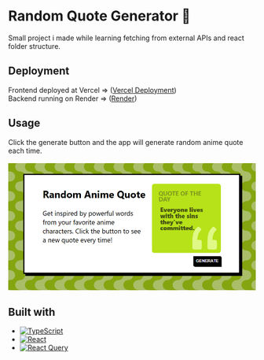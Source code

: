 # Random Quote Generator :speech_balloon:
Small project i made while learning fetching from external APIs and react folder structure.

## Deployment
Frontend deployed at Vercel => ([Vercel Deployment](https://randomquote.stepanblaha.com/))<br>
Backend running on Render => ([Render](https://dashboard.render.com/))

## Usage 
Click the generate button and the app will generate random anime quote each time.<br>
<br>
![Main page screenshot](page-screenshot.png)

## Built with
* [![TypeScript](https://img.shields.io/badge/TypeScript-3178C6?logo=typescript&logoColor=fff)](#)
* [![React](https://img.shields.io/badge/React-%2320232a.svg?logo=react&logoColor=%2361DAFB)](#)
* [![React Query](https://img.shields.io/badge/React%20Query-FF4154?logo=reactquery&logoColor=fff)](#)
